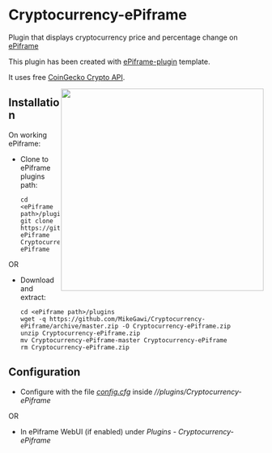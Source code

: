 # Cryptocurrency-ePiframe

Plugin that displays cryptocurrency price and percentage change on [ePiframe](https://github.com/MikeGawi/ePiframe)

This plugin has been created with [ePiframe-plugin](https://github.com/MikeGawi/ePiframe-plugin) template.

It uses free [CoinGecko Crypto API](https://www.coingecko.com/en/api).

<img align="right" src="https://github.com/MikeGawi/Cryptocurrency-ePiframe/blob/master/assets/curr.gif" width="400">

## Installation

On working ePiframe:

* Clone to ePiframe plugins path:
	```
	cd <ePiframe path>/plugins
	git clone https://github.com/MikeGawi/Cryptocurrency-ePiframe Cryptocurrency-ePiframe
	```

OR

* Download and extract:
	```
	cd <ePiframe path>/plugins
	wget -q https://github.com/MikeGawi/Cryptocurrency-ePiframe/archive/master.zip -O Cryptocurrency-ePiframe.zip
	unzip Cryptocurrency-ePiframe.zip
	mv Cryptocurrency-ePiframe-master Cryptocurrency-ePiframe
	rm Cryptocurrency-ePiframe.zip
	```

## Configuration

* Configure with the file [*config.cfg*](https://github.com/MikeGawi/Cryptocurrency-ePiframe/blob/master/config.cfg) inside */<ePiframe path/>/plugins/Cryptocurrency-ePiframe*

OR

* In ePiframe WebUI (if enabled) under *Plugins - Cryptocurrency-ePiframe*